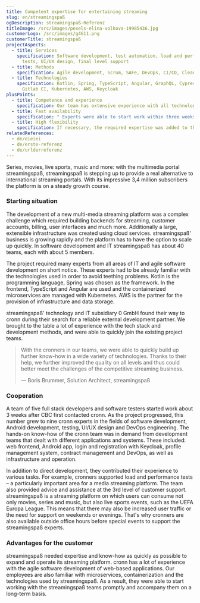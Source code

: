 ```yaml
---
title: Competent expertise for entertaining streaming
slug: en/streamingspaß
ogDescription: streamingspaß-Referenz
titleImage: /src/images/pexels-elina-volkova-19985436.jpg
customerLogo: /src/images/g4611.png
customerTitle: streamingspaß
projectAspects:
  - title: Services
    specification: Software development, test automation, load and performance
      tests, UI/UX design, final level support
  - title: Methods
    specification: Agile development, Scrum, SAFe, DevOps, CI/CD, Clean Code, microservices
  - title: Technologies
    specification: Kotlin, Spring, TypeScript, Angular, GraphQL, Cypress, Cucumber,
      Gitlab CI, Kubernetes, AWS, Keycloak
plusPoints:
  - title: Competence and experience
    specification: Our team has extensive experience with all technologies used
  - title: Fast availability
    specification: " Experts were able to start work within three weeks"
  - title: High flexibility
    specification: If necessary, the required expertise was added to the cronn team
relatedReferences:
  - de/eieiei
  - de/erste-referenz
  - de/urlderreferenz
---
```

Series, movies, live sports, music and more: with the multimedia portal streamingspaß, streamingspaß is stepping up to provide a real alternative to international streaming portals. With its impressive 3,4 million subscribers the platform is on a steady growth course.

### Starting situation

The development of a new multi-media streaming platform was a complex challenge which required building backends for streaming, customer accounts, billing, user interfaces and much more. Additionally a large, extensible infrastructure was created using cloud services. streamingspaß' business is growing rapidly and the platform has to have the option to scale up quickly. In software development and IT streamingspaß has about 40 teams, each with about 5 members.



The project required many experts from all areas of IT and agile software development on short notice. These experts had to be already familiar with the technologies used in order to avoid teething problems. Kotlin is the programming language, Spring was chosen as the framework. In the frontend, TypeScript and Angular are used and the containerized microservices are managed with Kubernetes. AWS is the partner for the provision of infrastructure and data storage.



streamingspaß' technology and IT subsidiary 0 GmbH found their way to cronn during their search for a reliable external development partner. We brought to the table a lot of experience with the tech stack and development methods, and were able to quickly join the existing project teams.



> With the cronners in our teams, we were able to quickly build up further know-how in a wide variety of technologies. Thanks to their help, we further improved the quality on all levels and thus could better meet the challenges of the competitive streaming business.
>
> — Boris Brummer, Solution Architect, streamingspaß



### Cooperation

A team of five full stack developers and software testers started work about 3 weeks after CBC first contacted cronn. As the project progressed, this number grew to nine cronn experts in the fields of software development, Android development, testing, UI/UX design and DevOps engineering. The hands-on know-how of the cronn team was in demand from development teams that dealt with different applications and systems. These included: web frontend, Android app, login and registration with Keycloak, profile management system, contract management and DevOps, as well as infrastructure and operation.



In addition to direct development, they contributed their experience to various tasks. For example, cronners supported load and performance tests – a particularly important area for a media streaming platform. The team also provided advice and assistance at the 3rd level of customer support. streamingspaß is a streaming platform on which users can consume not only movies, series and music, but also live sports events, such as the UEFA Europa League. This means that there may also be increased user traffic or the need for support on weekends or evenings. That's why cronners are also available outside office hours before special events to support the streamingspaß experts.



### Advantages for the customer

streamingspaß needed expertise and know-how as quickly as possible to expand and operate its streaming platform. cronn has a lot of experience with the agile software development of web-based applications. Our employees are also familiar with microservices, containerization and the technologies used by streamingspaß. As a result, they were able to start working with the streamingspaß teams promptly and accompany them on a long-term basis.
